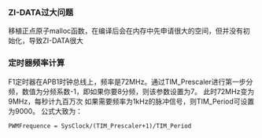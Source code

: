 ### ZI-DATA过大问题
移植正点原子malloc函数，在编译后会在内存中先申请很大的空间，但并没有初始化，导致ZI-DATA很大
### 定时器频率计算
F1定时器在APB1时钟总线上，频率是72MHz。通过TIM_Prescaler进行第一步分频，数值为分频系数-1，即如果你要8分频，则该参数设置为7。
此时72MHz变为9MHz，每秒计九百万次
如果需要频率为1kHz的脉冲信号，则TIM_Period可设置为9000。
公式大致为：
```
PWMFrequence = SysClock/(TIM_Prescaler+1)/TIM_Period
```

